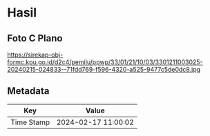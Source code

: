 # Hasil

## Foto C Plano

https://sirekap-obj-formc.kpu.go.id/d2c4/pemilu/ppwp/33/01/21/10/03/3301211003025-20240215-024833--71fdd769-f596-4320-a525-9477c5de0dc8.jpg


## Metadata

| Key        | Value               |
| ---------- | ------------------- |
| Time Stamp | 2024-02-17 11:00:02 |



